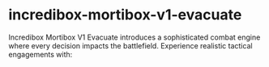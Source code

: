 # incredibox-mortibox-v1-evacuate
Incredibox Mortibox V1 Evacuate introduces a sophisticated combat engine where every decision impacts the battlefield. Experience realistic tactical engagements with:

